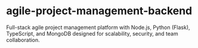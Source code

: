 # agile-project-management-backend
Full-stack agile project management platform with Node.js, Python (Flask), TypeScript, and MongoDB designed for scalability, security, and team collaboration.
